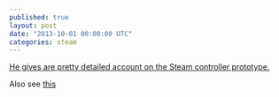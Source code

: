 ```yaml
---
published: true
layout: post
date: "2013-10-01 00:00:00 UTC"
categories: steam
---
```


[He gives are pretty detailed account on the Steam controller prototype.](http://tommyrefenes.tumblr.com/post/62476523677/my-time-with-the-steam-controller)

Also see [this](http://vimeo.com/34928357#)